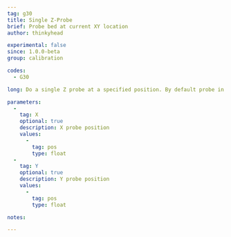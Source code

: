 ```yaml
---
tag: g30
title: Single Z-Probe
brief: Probe bed at current XY location
author: thinkyhead

experimental: false
since: 1.0.0-beta
group: calibration

codes:
  - G30

long: Do a single Z probe at a specified position. By default probe in the current position.

parameters:
  -
    tag: X
    optional: true
    description: X probe position
    values:
      -
        tag: pos
        type: float
  -
    tag: Y
    optional: true
    description: Y probe position
    values:
      -
        tag: pos
        type: float

notes:

---
```

